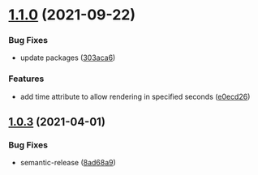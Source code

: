 # [1.1.0](https://github.com/Basement2/ray-marching/compare/v1.0.3...v1.1.0) (2021-09-22)


### Bug Fixes

* update packages ([303aca6](https://github.com/Basement2/ray-marching/commit/303aca6bb12895b9160354c0623e3eea864e97be))


### Features

* add time attribute to allow rendering in specified seconds ([e0ecd26](https://github.com/Basement2/ray-marching/commit/e0ecd26c7150324a167dd795e326f25b8b78be88))

## [1.0.3](https://github.com/Basement2/ray-marching/compare/v1.0.2...v1.0.3) (2021-04-01)


### Bug Fixes

* semantic-release ([8ad68a9](https://github.com/Basement2/ray-marching/commit/8ad68a90c315b009fd3dd0fcb7e978de40a3326e))
